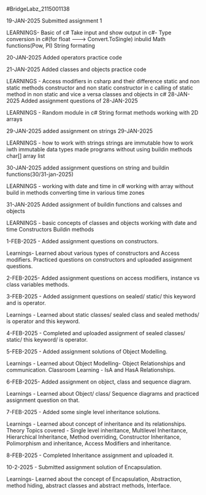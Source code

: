 #BridgeLabz_2115001138

19-JAN-2025 Submitted assignment 1

LEARNINGS- Basic of c# Take input and show output in c#- Type conversion in c#(for float ---> Convert.ToSingle) inbulid Math functions(Pow, PI) String formating

20-JAN-2025 Added operators practice code

21-JAN-2025 Added classes and objects practice code

LEARNINGS - Access modifiers in csharp and their difference static and non static methods constructor and non static constructor in c calling of static method in non static and vice a versa classes and objects in c# 28-JAN-2025 Added assignment questions of 28-JAN-2025

LEARNINGS - Random module in c# String format methods working with 2D arrays

29-JAN-2025 added assignment on strings 29-JAN-2025

LEARNINGS -
how to work with strings strings are immutable how to work iwth immutable data types made programs without using buildin methods char[] array list

30-JAN-2025 added assignment questions on string and buildin functions(30/31-jan-2025)

LEARNINGS -
working with date and time in c# working with array without build in methods converting time in various time zones

31-JAN-2025 Added assignment of buildin functions and calsses and objects

LEARNINGS - basic concepts of classes and objects working with date and time Constructors Buildin methods

1-FEB-2025 - Added assignment questions on constructors.

Learnings- Learned about various types of constructors and Access modifiers. Practiced questions on constructors and uploaded assignment questions.

2-FEB-2025- Added assignment questions on access modifiers, instance vs class variables methods.

3-FEB-2025 - Added assignment questions on sealed/ static/ this keyword and is operator.

Learnings - Learned about static classes/ sealed class and sealed methods/ is operator and this keyword.  

4-FEB-2025 - Completed and uploaded assignment of sealed classes/ static/ this keyword/ is operator.

5-FEB-2025 - Added assignment solutions of Object Modelling.

Learnings - Learned about Object Modelling- Object Relationships and communication. Classroom Learning - IsA and HasA Relationships.

6-FEB-2025- Added assignment on object, class and sequence diagram.

Learnings -  Learned about Object/ class/ Sequence diagrams and practiced assignment question on that.

7-FEB-2025 - Added some single level inheritance solutions.

Learnings - Learned about concept of inheritance and its relationships. Theory Topics covered - Single level inheritance, Multilevel Inheritance, Hierarchical Inheritance, Method overriding, Constructor Inheritance, Polimorphism and inheritance, Access Modifiers and inheritance.

8-FEB-2025 - Completed Inheritance assignment and uploaded it.

10-2-2025 - Submitted assignment solution of Encapsulation.

Learnings- Learned about the concept of Encapsulation, Abstraction, method hiding, abstract classes and abstract methods, Interface.
